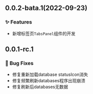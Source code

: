 ## 0.0.2-bata.1(2022-09-23)

### ✨ Features

- 新增标签页`TabsPanel`组件的开发

## 0.0.1-rc.1

### 🐛 Bug Fixes

- 修复重新加载database statusIcon消失
- 修复频繁刷新databases程序出现崩溃
- 修复刷新后databases无数据
